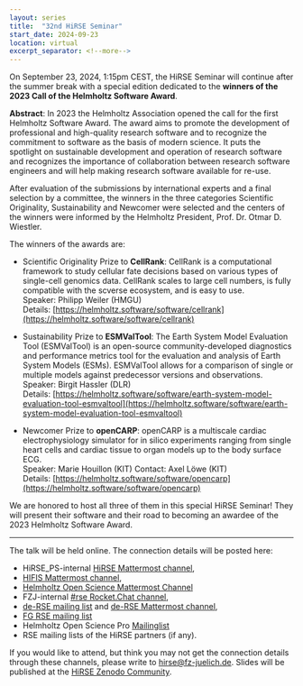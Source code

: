 ```yaml
---
layout: series
title:  "32nd HiRSE Seminar"
start_date: 2024-09-23
location: virtual
excerpt_separator: <!--more-->
---
```



On September 23, 2024, 1:15pm CEST, the HiRSE Seminar will continue after the summer break with a special edition dedicated to the **winners of the 2023 Call of the Helmholtz Software Award**.
<!--more-->

**Abstract**:
In 2023 the Helmholtz Association opened the call for the first Helmholtz Software Award. The award aims to promote the development of professional and high-quality research software and to recognize the commitment to software as the basis of modern science. It puts the spotlight on sustainable development and operation of research software and recognizes the importance of collaboration between research software engineers and will help making research software available for re-use.

After evaluation of the submissions by international experts and a final selection by a committee, the winners in the three categories Scientific Originality, Sustainability and Newcomer were selected and the centers of the winners were informed by the Helmholtz President, Prof. Dr. Otmar D. Wiestler.

The winners of the awards are:

* Scientific Originality Prize to **CellRank**:
CellRank is a computational framework to study cellular fate decisions based on various types of single-cell genomics data. CellRank scales to large cell numbers, is fully compatible with the scverse ecosystem, and is easy to use.  
Speaker: Philipp Weiler (HMGU)  
Details: [https://helmholtz.software/software/cellrank](https://helmholtz.software/software/cellrank)

* Sustainability Prize to **ESMValTool**:
The Earth System Model Evaluation Tool (ESMValTool) is an open-source community-developed diagnostics and performance metrics tool for the evaluation and analysis of Earth System Models (ESMs). ESMValTool allows for a comparison of single or multiple models against predecessor versions and observations.  
Speaker: Birgit Hassler (DLR)  
Details: [https://helmholtz.software/software/earth-system-model-evaluation-tool-esmvaltool](https://helmholtz.software/software/earth-system-model-evaluation-tool-esmvaltool)

* Newcomer Prize to **openCARP**:
openCARP is a multiscale cardiac electrophysiology simulator for in silico experiments ranging from single heart cells and cardiac tissue to organ models up to the body surface ECG.  
Speaker: Marie Houillon (KIT)
Contact: Axel Löwe (KIT)  
Details: [https://helmholtz.software/software/opencarp](https://helmholtz.software/software/opencarp)

We are honored to host all three of them in this special HiRSE Seminar! They will present their software and their road to becoming an awardee of the 2023 Helmholtz Software Award.

***

The talk will be held online. The connection details will be posted here:

* HiRSE_PS-internal [HiRSE Mattermost channel](https://mattermost.hzdr.de/hirse),
* [HIFIS Mattermost channel](https://mattermost.hzdr.de/hifis), 
* [Helmholtz Open Science Mattermost Channel](https://mattermost.hzdr.de/open-science)
* FZJ-internal [#rse Rocket.Chat channel](https://chat.fz-juelich.de/channel/rse),
* [de-RSE mailing list](https://de-rse.org/de/join.html) and [de-RSE Mattermost channel](https://chat.gwdg.de/channel/derse),
* [FG RSE mailing list](https://fg-rse.gi.de/weiteres/mailingliste)
* Helmholtz Open Science Pro [Mailinglist](https://os.helmholtz.de/en/newsroom/mailing-list/)
* RSE mailing lists of the HiRSE partners (if any).

If you would like to attend, but think you may not get the connection details through these channels, please write to [hirse@fz-juelich.de](mailto:hirse@fz-juelich.de). Slides will be published at the [HiRSE Zenodo Community](https://zenodo.org/communities/hirse/).
